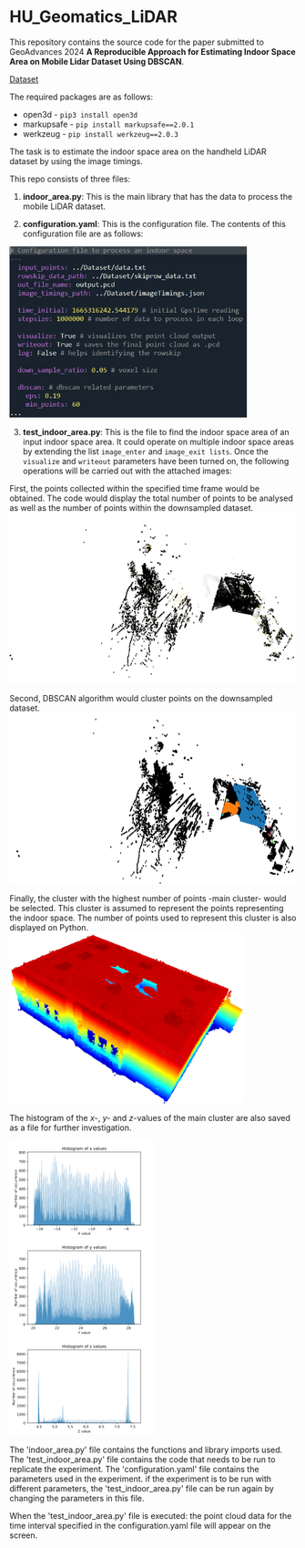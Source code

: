 # HU_Geomatics_LiDAR

This repository contains the source code for the paper submitted to GeoAdvances 2024 **A Reproducible Approach for Estimating Indoor Space Area on Mobile Lidar Dataset Using DBSCAN**.

[Dataset](https://figshare.com/articles/dataset/Hacettepe_University_Department_of_Geomatics_Engineering_LiDAR_Scan/24866175/1)

The required packages are as follows:
* open3d - `pip3 install open3d`
* markupsafe - `pip install markupsafe==2.0.1`
* werkzeug - `pip install werkzeug==2.0.3`

The task is to estimate the indoor space area on the handheld LiDAR dataset by using the image timings.

This repo consists of three files:
1. **indoor_area.py**: This is the main library that has the data to process the mobile LiDAR dataset.

2. **configuration.yaml**: This is the configuration file. The contents of this configuration file are as follows:
<img src="/img/conf.jpg" alt="Configuration File" style="height: 300px"/>

3. **test_indoor_area.py**: This is the file to find the indoor space area of an input indoor space area. It could operate on multiple indoor space areas by extending the list `image_enter` and `image_exit lists`. Once the `visualize` and `writeout` parameters have been turned on, the following operations will be carried out with the attached images:

First, the points collected within the specified time frame would be obtained. The code would display the total number of points to be analysed as well as the number of points within  the downsampled dataset.
<img src="/img/all_points_room.png" alt="All points" style="height: 300px"/>

Second, DBSCAN algorithm would cluster points on the downsampled dataset.
<img src="/img/dbscan_clusters.png" alt="Clustered points" style="height: 300px"/>

Finally, the cluster with the highest number of points -main cluster- would be selected. This cluster is assumed to represent the points representing the indoor space. The number of points used to represent this cluster is also displayed on Python.
<img src="/img/main_cluster.png" alt="Indoor space points" style="height: 300px"/>

The histogram of the *x-*, *y-* and *z*-values of the main cluster are also saved as a file for further investigation.

<p float="left">
  <img src="/img/x_values.svg" width="256" />
  <img src="/img/y_values.svg" width="256" />
  <img src="/img/z_values.svg" width="256" />
</p>







The 'indoor_area.py' file contains the functions and library imports used. The 'test_indoor_area.py' file contains the code that needs to be run to replicate the experiment. The 'configuration.yaml' file contains the parameters used in the experiment. if the experiment is to be run with different parameters, the 'test_indoor_area.py' file can be run again by changing the parameters in this file.

When the 'test_indoor_area.py' file is executed: the point cloud data for the time interval specified in the configuration.yaml file will appear on the screen.
